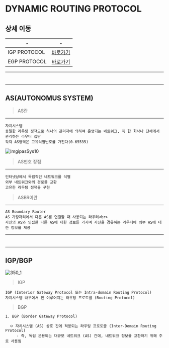 # DYNAMIC ROUTING PROTOCOL


상세 이동
---
|-|-|
|-|-|
|IGP PROTOCOL|[바로가기](./DOCUMENT/01)|
|EGP PROTOCOL|[바로가기](./DOCUMENT/02)|

---
#
---

AS(AUTONOMUS SYSTEM)
---
> AS란 <br>
---
```
자치시스템
동일한 라우팅 정책으로 하나의 관리자에 의하여 운영되는 네트워크, 즉 한 회사나 단체에서 관리하는 라우터 집단
각각 AS영역은 고유식별번호를 가진다(0-65535)
```

![imgipasSys10](https://github.com/MY-ALL-LECTURE/CCNA/assets/84259104/0df3f790-538c-484b-8467-024467e2108b)
 
> AS번호 장점
---
```
인터넷상에서 독립적인 네트워크를 식별
외부 네트워크와의 경로를 교환
고유한 라우팅 정책을 구현
```

> ASBR이란
---

```
AS Boundary Router
AS 가장자리에서 다른 AS를 연결할 때 사용되는 라우터<br>
자신의 AS와 인접한 다른 AS에 대한 정보를 가지며 자신을 경유하는 라우터에 외부 AS에 대한 정보를 제공 

```


---
#
---

IGP/BGP
---
![350_1](https://github.com/MY-ALL-LECTURE/CCNA/assets/84259104/3c677f4f-a92c-4ecb-a9c9-43956c464310)


> IGP <br>
```
IGP (Interior Gateway Protocol 또는 Intra-domain Routing Protocol)
자치시스템 내부에서 만 이루어지는 라우팅 프로토콜 (Routing Protocol)
```

> BGP <br>
```
1. BGP (Border Gateway Protocol)

  ㅇ 자치시스템 (AS) 상호 간에 적용되는 라우팅 프로토콜 (Inter-Domain Routing Protocol)
     - 즉, 독립 운용되는 대규모 네트워크 (AS) 간에, 네트워크 정보를 교환하기 위해 주로 사용됨
```

